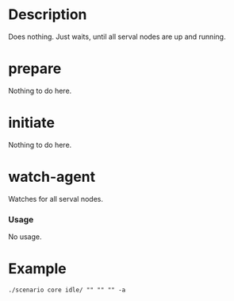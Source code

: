 # Description
Does nothing. Just waits, until all serval nodes are up and running.

# prepare
Nothing to do here.

# initiate
Nothing to do here.

# watch-agent
Watches for all serval nodes.

### Usage
No usage.

# Example
```
./scenario core idle/ "" "" "" -a
```
